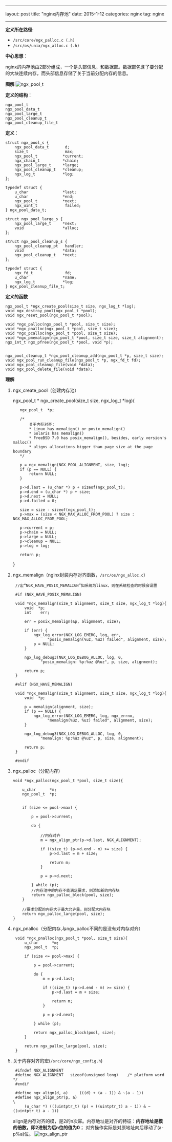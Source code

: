 
---
layout: post
title:  "nginx内存池"
date:   2015-1-12
categories: nginx
tag: nginx

---


**定义所在路径**:

 * `/src/core/ngx_palloc.c (.h)`
 * `/src/os/unix/ngx_alloc.c (.h)`
 
**中心思想**：

nginx的内存池由2部分组成，一个是头部信息，和数据部。数据部包含了要分配的大块连续内存，而头部信息存储了关于当前分配内存的信息。

**图解**
![ngx_pool_t](../assets/image/nginx-pool-t.jpeg)

**定义的结构**：
 
 	ngx_pool_t
 	ngx_pool_data_t
 	ngx_pool_large_t
	ngx_pool_cleanup_t
	ngx_pool_cleanup_file_t


**定义**：

	struct ngx_pool_s {
    	ngx_pool_data_t       d;
    	size_t                max;
    	ngx_pool_t           *current;
    	ngx_chain_t          *chain;
    	ngx_pool_large_t     *large;
    	ngx_pool_cleanup_t   *cleanup;
    	ngx_log_t            *log;
	};
	
	typedef struct {
    	u_char               *last;
    	u_char               *end;
    	ngx_pool_t           *next;
    	ngx_uint_t            failed;
	} ngx_pool_data_t;

	struct ngx_pool_large_s {
    	ngx_pool_large_t     *next;
    	void                 *alloc;
	};
	
	struct ngx_pool_cleanup_s {
    	ngx_pool_cleanup_pt   handler;
    	void                 *data;
    	ngx_pool_cleanup_t   *next;
	};
	
	typedef struct {
    	ngx_fd_t              fd;
    	u_char               *name;
    	ngx_log_t            *log;
	} ngx_pool_cleanup_file_t;



**定义的函数**

	ngx_pool_t *ngx_create_pool(size_t size, ngx_log_t *log);
	void ngx_destroy_pool(ngx_pool_t *pool);
	void ngx_reset_pool(ngx_pool_t *pool);

	void *ngx_palloc(ngx_pool_t *pool, size_t size);
	void *ngx_pnalloc(ngx_pool_t *pool, size_t size);
	void *ngx_pcalloc(ngx_pool_t *pool, size_t size);
	void *ngx_pmemalign(ngx_pool_t *pool, size_t size, size_t alignment);
	ngx_int_t ngx_pfree(ngx_pool_t *pool, void *p);


	ngx_pool_cleanup_t *ngx_pool_cleanup_add(ngx_pool_t *p, size_t size);
	void ngx_pool_run_cleanup_file(ngx_pool_t *p, ngx_fd_t fd);
	void ngx_pool_cleanup_file(void *data);
	void ngx_pool_delete_file(void *data);



**理解**

 1.  ngx_create_pool（创建内存池）
 
		ngx_pool_t * ngx_create_pool(size_t size, ngx_log_t *log){
		
			ngx_pool_t  *p;
	
			/*
			    关于内存对齐：
 				* Linux has memalign() or posix_memalign()
 				* Solaris has memalign()
 				* FreeBSD 7.0 has posix_memalign(), besides, early version's malloc()
 				* aligns allocations bigger than page size at the page boundary
 			*/
 			
    		p = ngx_memalign(NGX_POOL_ALIGNMENT, size, log);
    		if (p == NULL) {
        		return NULL;
    		}

    		p->d.last = (u_char *) p + sizeof(ngx_pool_t);
    		p->d.end = (u_char *) p + size;
    		p->d.next = NULL;
    		p->d.failed = 0;

    		size = size - sizeof(ngx_pool_t);
    		p->max = (size < NGX_MAX_ALLOC_FROM_POOL) ? size : NGX_MAX_ALLOC_FROM_POOL;

    		p->current = p;
    		p->chain = NULL;
    		p->large = NULL;
    		p->cleanup = NULL;
    		p->log = log;
	
    		return p;
		}
		

2. ngx_memalign（nginx封装内存对齐函数，`/src/os/ngx_alloc.c`）
		
		//宏“NGX_HAVE_POSIX_MEMALIGN”如系统为linux，则在系统检查的时候会设置
		
		#if (NGX_HAVE_POSIX_MEMALIGN)

		void *ngx_memalign(size_t alignment, size_t size, ngx_log_t *log){
    		void  *p;
    		int    err;

    		err = posix_memalign(&p, alignment, size);

    		if (err) {
        		ngx_log_error(NGX_LOG_EMERG, log, err,
                      "posix_memalign(%uz, %uz) failed", alignment, size);
        		p = NULL;
    		}

    		ngx_log_debug3(NGX_LOG_DEBUG_ALLOC, log, 0,
                   "posix_memalign: %p:%uz @%uz", p, size, alignment);

    		return p;
		}

		#elif (NGX_HAVE_MEMALIGN)

		void *ngx_memalign(size_t alignment, size_t size, ngx_log_t *log){
    		void  *p;

    		p = memalign(alignment, size);
    		if (p == NULL) {
        		ngx_log_error(NGX_LOG_EMERG, log, ngx_errno,
                      "memalign(%uz, %uz) failed", alignment, size);
    		}

    		ngx_log_debug3(NGX_LOG_DEBUG_ALLOC, log, 0,
                   "memalign: %p:%uz @%uz", p, size, alignment);

    		return p;
		}

		#endif


3.	ngx_palloc（分配内存）
	
		void *ngx_palloc(ngx_pool_t *pool, size_t size){
    		
    		u_char      *m;
    		ngx_pool_t  *p;
			
			
    		if (size <= pool->max) {

        		p = pool->current;

        		do {
        		
        			//内存对齐
            		m = ngx_align_ptr(p->d.last, NGX_ALIGNMENT);

            		if ((size_t) (p->d.end - m) >= size) {
               			p->d.last = m + size;

                		return m;
            		}

            		p = p->d.next;

        		} while (p);
				//内存池中的内存不能满足要求，则添加新的内存块
        		return ngx_palloc_block(pool, size);
    		}
    		
			//要求分配的内存大于最大允许量，则分配大内存块
    		return ngx_palloc_large(pool, size);
		}

4. ngx_pnalloc（分配内存,与ngx_palloc不同的是没有对内存对齐）

		void *ngx_pnalloc(ngx_pool_t *pool, size_t size){
    		u_char      *m;
    		ngx_pool_t  *p;

    		if (size <= pool->max) {

        		p = pool->current;

        		do {
            		m = p->d.last;

            		if ((size_t) (p->d.end - m) >= size) {
                		p->d.last = m + size;

                		return m;
            		}

            		p = p->d.next;

        		} while (p);

        		return ngx_palloc_block(pool, size);
    		}

    		return ngx_palloc_large(pool, size);
		}

5. 关于内存对齐的宏(`/src/core/ngx_config.h`)
	
		#ifndef NGX_ALIGNMENT
		#define NGX_ALIGNMENT   sizeof(unsigned long)    /* platform word */
		#endif
	
		#define ngx_align(d, a)     (((d) + (a - 1)) & ~(a - 1))
		#define ngx_align_ptr(p, a)                                                   \
    		(u_char *) (((uintptr_t) (p) + ((uintptr_t) a - 1)) & ~((uintptr_t) a - 1))
    
		
	align是内存对齐的模，是2的n次幂。内存地址是对齐的特征：**内存地址是模的倍数，即2进制为后n位的值为0**；
	对齐操作实际是对原地址向后移动了(a-p%a)位。
	![ngx_align_ptr](../assets/image/ngx_align_ptr.gif)




